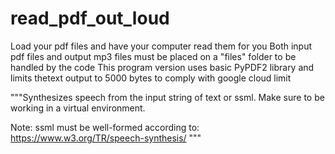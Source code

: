 # read_pdf_out_loud
Load your pdf files and have your computer read them for you
Both input pdf files and output mp3 files must be placed on a "files" folder to be handled by the code 
This program version uses basic PyPDF2 library and limits thetext output to 5000 bytes to comply with google cloud limit

"""Synthesizes speech from the input string of text or ssml.
Make sure to be working in a virtual environment.

Note: ssml must be well-formed according to:
    https://www.w3.org/TR/speech-synthesis/
"""